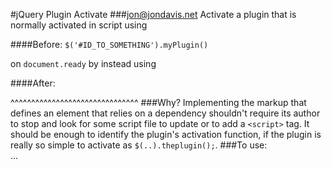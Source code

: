 #jQuery Plugin Activate
###jon@jondavis.net
Activate a plugin that is normally activated in script using

####Before:
    `$('#ID_TO_SOMETHING').myPlugin()` 
    
on `document.ready` by instead using

####After:
    <div data-jquery-activate="myPlugin">
         ^^^^^^^^^^^^^^^^^^^^^^^^^^^^^^^
###Why?
Implementing the markup that defines an element that relies on a dependency shouldn't require its author to stop and look for some script file to update or to add a `<script>` tag. It should be enough to identify the plugin's activation function, if the plugin is really so simple to activate as `$(..).theplugin();`.
###To use:
    <div data-jquery-activate="myPlugin,myOtherPlugin">...</div>
    <script src="jquery.js"></script>
    <script src="myPlugin.js"></script>
    <script src="myOtherPlugin.js"></script>
    <script src="jquery-activate-plugin.js"></script>
